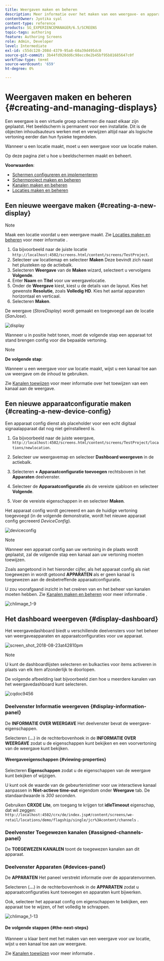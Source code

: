 ```yaml
---
title: Weergaven maken en beheren
description: Meer informatie over het maken van een weergave- en apparaatconfiguratie in AEM Screens. Meer informatie over het weergavedashboard.
contentOwner: Jyotika syal
content-type: reference
products: SG_EXPERIENCEMANAGER/6.5/SCREENS
topic-tags: authoring
feature: Authoring Screens
role: Admin, Developer
level: Intermediate
exl-id: c55dc128-208d-4379-95a8-60a39d495dc0
source-git-commit: 3b44fd920dd6c98ecc0e2b45bf95b81685647c0f
workflow-type: tm+mt
source-wordcount: '659'
ht-degree: 0%

---
```


# Weergaven maken en beheren {#creating-and-managing-displays}

Een weergave is een virtuele groep schermen die naast elkaar zijn geplaatst. Het beeldscherm is permanent voor een installatie. Dit is de objecten inhoudsauteurs werken met en verwijzen altijd naar als logische vertoning eerder dan hun fysieke tegendelen.

Wanneer u een locatie maakt, moet u een weergave voor uw locatie maken.

Op deze pagina ziet u hoe u beeldschermen maakt en beheert.

**Voorwaarden**:

* [Schermen configureren en implementeren](configuring-screens-introduction.md)
* [Schermproject maken en beheren](creating-a-screens-project.md)
* [Kanalen maken en beheren](managing-channels.md)
* [Locaties maken en beheren](managing-locations.md)

## Een nieuwe weergave maken {#creating-a-new-display}

>[!NOTE]
>
>Maak een locatie voordat u een weergave maakt. Zie [Locaties maken en beheren](managing-locations.md) voor meer informatie .

1. Ga bijvoorbeeld naar de juiste locatie `http://localhost:4502/screens.html/content/screens/TestProject`.
1. Selecteer uw locatiemap en selecteer **Maken** Deze bevindt zich naast het plusteken op de actiebalk.
1. Selecteren **Weergave** van de **Maken** wizard, selecteert u vervolgens **Volgende**.
1. Enter **Naam** en **Titel** voor uw weergavelocatie.
1. Onder de **Weergave** kiest, kiest u de details van de layout. Kies het gewenste **Resolutie**, zoals **Volledig HD**. Kies het aantal apparaten horizontaal en verticaal.
1. Selecteren **Maken**.

De weergave (*StoreDisplay*) wordt gemaakt en toegevoegd aan de locatie (*SanJose*).

![display](assets/display.gif)

Wanneer u in positie hebt tonen, moet de volgende stap een apparaat tot stand brengen config voor die bepaalde vertoning.

>[!NOTE]
>
>**De volgende stap**:
>
>Wanneer u een weergave voor uw locatie maakt, wijst u een kanaal toe aan uw weergave om de inhoud te gebruiken.
>
>Zie [Kanalen toewijzen](channel-assignment.md) voor meer informatie over het toewijzen van een kanaal aan de weergave.

## Een nieuwe apparaatconfiguratie maken {#creating-a-new-device-config}

Een apparaat config dienst als placeholder voor een echt digitaal signaalapparaat dat nog niet geïnstalleerd is.

1. Ga bijvoorbeeld naar de juiste weergave, `http://localhost:4502/screens.html/content/screens/TestProject/locations/newlocation`.
1. Selecteer uw weergavemap en selecteer **Dashboard weergeven** in de actiebalk.
1. Selecteren **+ Apparaatconfiguratie toevoegen** rechtsboven in het **Apparaten** deelvenster.

1. Selecteer de **Apparaatconfiguratie** als de vereiste sjabloon en selecteer **Volgende**.

1. Voer de vereiste eigenschappen in en selecteer **Maken**.

Het apparaat config wordt gecreeerd en aan de huidige vertoning toegevoegd (in de volgende demonstratie, wordt het nieuwe apparaat config gecreeerd *DeviceConfig*).

![deviceconfig](assets/deviceconfig.gif)

>[!NOTE]
>
>Wanneer een apparaat config aan uw vertoning in de plaats wordt geplaatst, zal de volgende stap een kanaal aan uw vertoning moeten toewijzen.
>
>Zoals aangetoond in het hieronder cijfer, als het apparaat config als niet toegewezen in wordt getoond **APPARATEN** als er geen kanaal is toegewezen aan de desbetreffende apparaatconfiguratie.
>
>U zou voorafgaand inzicht in het creëren van en het beheer van kanalen moeten hebben. Zie [Kanalen maken en beheren](managing-channels.md) voor meer informatie .

![chlimage_1-9](assets/chlimage_1-9.png)

## Het dashboard weergeven {#display-dashboard}

Het weergavedashboard biedt u verschillende deelvensters voor het beheer van weergaveapparaten en apparaatconfiguraties voor uw apparaat.

![screen_shot_2018-08-23at42810pm](assets/screen_shot_2018-08-23at42810pm.png)

>[!NOTE]
>
>U kunt de dashboardlijsten selecteren en bulkacties voor items activeren in plaats van elk item afzonderlijk te doorlopen.
>
>De volgende afbeelding laat bijvoorbeeld zien hoe u meerdere kanalen van het weergavedashboard kunt selecteren.

![cqdoc9456](assets/cqdoc9456.gif)

### Deelvenster Informatie weergeven {#display-information-panel}

De **INFORMATIE OVER WEERGAVE** Het deelvenster bevat de weergave-eigenschappen.

Selecteren (**...**) in de rechterbovenhoek in de **INFORMATIE OVER WEERGAVE** zodat u de eigenschappen kunt bekijken en een voorvertoning van de weergave kunt bekijken.


#### Weergaveeigenschappen {#viewing-properties}

Selecteren **Eigenschappen** zodat u de eigenschappen van de weergave kunt bekijken of wijzigen.

U kunt ook de waarde van de gebeurtenistimer voor uw interactieve kanaal aanpassen in **Niet-actieve time-out** eigendom onder **Weergave** tab. De standaardwaarde is *300 seconden*.

Gebruiken **CRXDE Lite**, om toegang te krijgen tot **idleTimeout** eigenschap, dat wil zeggen: `http://localhost:4502/crx/de/index.jsp#/content/screens/we-retail/locations/demo/flagship/single/jcr%3Acontent/channels` .


### Deelvenster Toegewezen kanalen {#assigned-channels-panel}

De **TOEGEWEZEN KANALEN** toont de toegewezen kanalen aan dit apparaat.


### Deelvenster Apparaten {#devices-panel}

De **APPARATEN** Het paneel verstrekt informatie over de apparatenvormen.

Selecteren (**...**) in de rechterbovenhoek in de **APPARATEN** zodat u apparaatconfiguraties kunt toevoegen en apparaten kunt bijwerken.

Ook, selecteer het apparaat config om eigenschappen te bekijken, een apparaat toe te wijzen, of het volledig te schrappen.

![chlimage_1-13](assets/chlimage_1-13.png)

#### De volgende stappen {#the-next-steps}

Wanneer u klaar bent met het maken van een weergave voor uw locatie, wijst u een kanaal toe aan uw weergave.

Zie [Kanalen toewijzen](channel-assignment.md) voor meer informatie .
